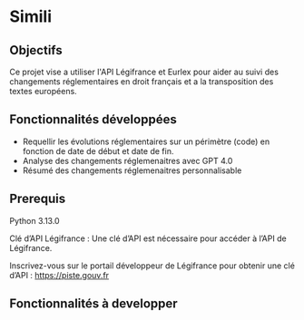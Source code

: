 # Simili

## Objectifs

Ce projet vise a utiliser l'API Légifrance et Eurlex pour aider au suivi des changements réglementaires en droit français et a la transposition des textes européens. 

## Fonctionnalités développées
- Requellir les évolutions réglementaires sur un périmètre (code) en fonction de date de début et date de fin.
- Analyse des changements réglemenaitres avec GPT 4.0 
- Résumé des changements réglemenaitres personnalisable


## Prerequis 

Python 3.13.0

Clé d’API Légifrance : Une clé d’API est nécessaire pour accéder à l’API de Légifrance.

Inscrivez-vous sur le portail développeur de Légifrance pour obtenir une clé d’API : https://piste.gouv.fr


## Fonctionnalités à developper


